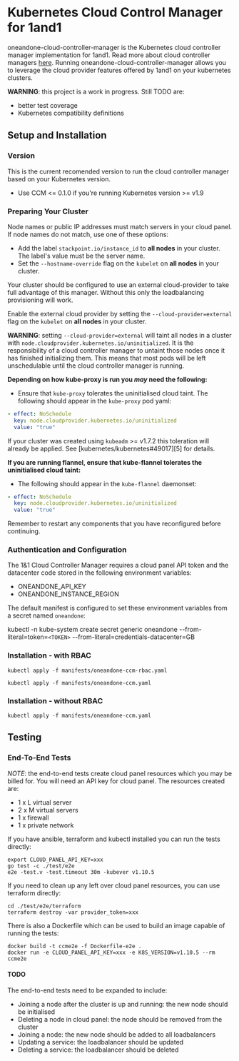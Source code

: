 # Kubernetes Cloud Control Manager for 1and1

oneandone-cloud-controller-manager is the Kubernetes cloud controller manager implementation for 1and1. Read more about cloud controller managers [here](https://kubernetes.io/docs/tasks/administer-cluster/running-cloud-controller/). Running oneandone-cloud-controller-manager allows you to leverage the cloud provider features offered by 1and1 on your kubernetes clusters.

**WARNING**: this project is a work in progress.  Still TODO are:

- better test coverage
- Kubernetes compatibility definitions

## Setup and Installation

### Version

This is the current recomended version to run the cloud controller manager based on your Kubernetes version.

- Use CCM <= 0.1.0 if you're running Kubernetes version >= v1.9

### Preparing Your Cluster

Node names or public IP addresses must match servers in your cloud panel.  If node names do not match, use one of these options:

- Add the label `stackpoint.io/instance_id` to **all nodes** in your cluster.  The label's value must be the server name.
- Set the `--hostname-override` flag on the `kubelet` on **all nodes** in your cluster.

Your cluster should be configured to use an external cloud-provider to take full advantage of this manager. Without this only the loadbalancing provisioning will work.

Enable the external cloud provider by setting the `--cloud-provider=external` flag on the `kubelet` on **all nodes** in your cluster.

**WARNING**: setting `--cloud-provider=external` will taint all nodes in a cluster with `node.cloudprovider.kubernetes.io/uninitialized`.  It is the responsibility of a cloud controller manager to untaint those nodes once it has finished initializing them. This means that most pods will be left unschedulable until the cloud controller manager is running.

**Depending on how kube-proxy is run you _may_ need the following:**

- Ensure that `kube-proxy` tolerates the uninitialised cloud taint. The
  following should appear in the `kube-proxy` pod yaml:

```yaml
- effect: NoSchedule
  key: node.cloudprovider.kubernetes.io/uninitialized
  value: "true"
```

If your cluster was created using `kubeadm` >= v1.7.2 this toleration will
already be applied. See [kubernetes/kubernetes#49017][5] for details.

**If you are running flannel, ensure that kube-flannel tolerates the uninitialised cloud taint:**

- The following should appear in the `kube-flannel` daemonset:

```yaml
- effect: NoSchedule
  key: node.cloudprovider.kubernetes.io/uninitialized
  value: "true"
```

Remember to restart any components that you have reconfigured before continuing.

### Authentication and Configuration

The 1&1 Cloud Controller Manager requires a cloud panel API token and the datacenter code stored in the following environment variables:

- ONEANDONE_API_KEY
- ONEANDONE_INSTANCE_REGION

The default manifest is configured to set these environment variables from a secret named `oneandone`:

kubectl -n kube-system create secret generic oneandone --from-literal=token=`<TOKEN>`
--from-literal=credentials-datacenter=GB

### Installation - with RBAC

`kubectl apply -f manifests/oneandone-ccm-rbac.yaml`

`kubectl apply -f manifests/oneandone-ccm.yaml`

### Installation - without RBAC

`kubectl apply -f manifests/oneandone-ccm.yaml`

## Testing
### End-To-End Tests

*NOTE*: the end-to-end tests create cloud panel resources which you may be billed for.  You will need an API key for cloud panel.  The resources created are:

 - 1 x L virtual server
 - 2 x M virtual servers
 - 1 x firewall
 - 1 x private network

If you have ansible, terraform and kubectl installed you can run the tests directly:

```
export CLOUD_PANEL_API_KEY=xxx
go test -c ./test/e2e
e2e -test.v -test.timeout 30m -kubever v1.10.5
```

If you need to clean up any left over cloud panel resources, you can use terraform directly:
```
cd ./test/e2e/terraform
terraform destroy -var provider_token=xxx
```

There is also a Dockerfile which can be used to build an image capable of running the tests:

```
docker build -t ccme2e -f Dockerfile-e2e .
docker run -e CLOUD_PANEL_API_KEY=xxx -e K8S_VERSION=v1.10.5 --rm ccme2e
```

#### TODO

The end-to-end tests need to be expanded to include:

 - Joining a node after the cluster is up and running: the new node should be initialised
 - Deleting a node in cloud panel: the node should be removed from the cluster
 - Joining a node: the new node should be added to all loadbalancers
 - Updating a service: the loadbalancer should be updated
 - Deleting a service: the loadbalancer should be deleted
